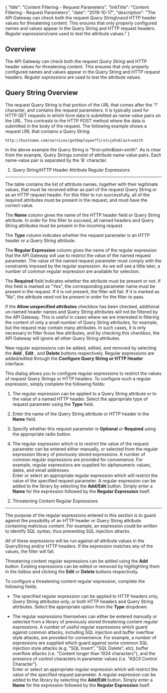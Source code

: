 {
"title": "Content Filtering - Request Parameters",
"linkTitle": "Content Filtering - Request Parameters",
"date": "2019-10-17",
"description": "The API Gateway can check both the request *Query String*\\nand HTTP header values for threatening content. This ensures that only properly configured names and values appear in the Query String and HTTP request headers. *Regular expressions*\\nare used to test the attribute values."
}
<div id="p_content_req_params_overview">

Overview
--------

The API Gateway can check both the request *Query String*
and HTTP header values for threatening content. This ensures that only properly configured names and values appear in the Query String and HTTP request headers. *Regular expressions*
are used to test the attribute values.

</div>

<div id="p_content_req_params_xml_sig">

Query String Overview
---------------------

The request Query String is that portion of the URL that comes after the '?' character, and contains the request parameters. It is typically used for HTTP GET requests in which form data is submitted as name-value pairs on the URL. This contrasts to the HTTP POST method where the data is submitted in the body of the request. The following example shows a request URL that contains a Query String:

    http://hostname.com/services/getEmployee?first=john&last=smith

In the above example the Query String is "first=john&last=smith". As is clear from the example, Query Strings consist of attribute name-value pairs. Each name-value pair is separated by the '&' character.

</div>

<div id="p_content_req_params_qsregexp">

1. Query String/HTTP Header Attribute Regular Expressions
---------------------------------------------------------

The table contains the list of attribute names, together with their legitimate values, that must be received either as part of the request Query String or as an HTTP request header. For this filter to run successfully, all
of the required attributes must be present in the request, and must have the correct value.

The **Name**
column gives the name of the HTTP header field or Query String attribute. In order for this filter to succeed, all
named headers and Query String attributes must
be present in the incoming request.

The **Type**
column indicates whether the request parameter is an HTTP header or a Query String attribute.

The **Regular Expression**
column gives the name of the regular expression that the API Gateway will use to restrict the value of the named request parameter. The value of the named request parameter must
comply with the constraints imposed by the regular expression. As we will see a little later, a number of common regular expression are available for selection.

The **Required**
field indicates whether the attribute must be present or not. If this field is marked as "Yes", the corresponding parameter name must
be present in the request. If it is not present, the filter will fail. If it is marked as "No", the attribute need not be present in order for the filter to pass.

If the **Allow unspecified attributes**
checkbox has been checked, additional un-named header names and Query String attributes will not be filtered by the API Gateway. This is useful in cases where we are interested in filtering the content of only a small number of Query String attributes, for example, but the request may contain many attributes. In such cases, it is only necessary to filter those few attributes, and by checking this checkbox, the API Gateway will ignore all other Query String attributes.

New regular expressions can be added, edited, and removed by selecting the **Add**
, **Edit**
, and **Delete**
buttons respectively. Regular expressions are added/edited through the **Configure Query String or HTTP Header**
interface.

This dialog allows you to configure regular expressions to restrict the values of request Query Strings or HTTP headers. To configure such a regular expression, simply complete the following fields:

1.  The regular expression can be applied to a Query String attribute or to the value of a named HTTP header. Select the appropriate type of request parameter using the **Type**
    field.

2.  Enter the name of the Query String attribute or HTTP header in the **Name**
    field.

3.  Specify whether this request parameter is **Optional**
    or **Required**
    using the appropriate radio button.

4.  The regular expression which is to restrict the value of the request parameter can be entered either manually, or selected from the regular expression library of previously stored expressions. A number of common regular expressions are provided for convenience. For example, regular expressions are supplied for alphanumeric values, dates, and email addresses.\
    Enter or select an appropriate regular expression which will restrict the value of the specified request parameter. A regular expression can be added to the library by selecting the **Add/Edit**
    button. Simply enter a **Name**
    for the expression followed by the **Regular Expression**
    itself.

</div>

<div id="p_content_req_params_threat_content">

2. Threatening Content Regular Expressions
------------------------------------------

The purpose of the regular expressions entered in this section is to guard against the possibility of an HTTP header or Query String attribute containing malicious content. For example, an expression could be written to identify SQL syntax, thus preventing SQL injection attacks.

*All*
of these expressions will be run against *all*
attribute values in the QueryString and/or HTTP headers. If the expression matches *any*
of the values, the filter will fail.

Threatening content regular expressions can be added using the **Add**
button. Existing expressions can be edited or removed by highlighting them in the listbox and clicking the **Edit**
or **Delete**
buttons respectively.

To configure a threatening content regular expression, complete the following fields.

-   The specified regular expression can be applied to HTTP headers only, Query String attributes only, or both HTTP headers and Query String attributes. Select the appropriate option from the **Type**
    dropdown.

-   The regular expressions themselves can either be entered manually or selected from a library of previously stored threatening content regular expressions. A number of useful regular expressions which guard against common attacks, including SQL injection and buffer overflow style attacks, are provided for convenience. For example, a number of expressions are supplied which guard against some common SQL injection style attacks (e.g. "SQL Insert", "SQL Delete", etc), buffer overflow attacks (i.e. "Content longer than 1024 characters"), and the presence of control characters in parameter values (i.e. "ASCII Control Character").\
    Enter or select an appropriate regular expression which will restrict the value of the specified request parameter. A regular expression can be added to the library by selecting the **Add/Edit**
    button. Simply enter a **Name**
    for the expression followed by the **Regular Expression**
    itself.

</div>
